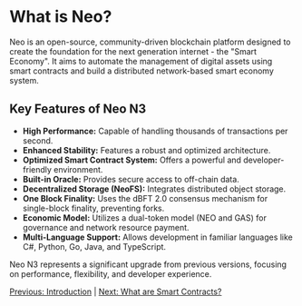 # What is Neo?

Neo is an open-source, community-driven blockchain platform designed to create the foundation for the next generation internet - the "Smart Economy". It aims to automate the management of digital assets using smart contracts and build a distributed network-based smart economy system.

## Key Features of Neo N3

*   **High Performance:** Capable of handling thousands of transactions per second.
*   **Enhanced Stability:** Features a robust and optimized architecture.
*   **Optimized Smart Contract System:** Offers a powerful and developer-friendly environment.
*   **Built-in Oracle:** Provides secure access to off-chain data.
*   **Decentralized Storage (NeoFS):** Integrates distributed object storage.
*   **One Block Finality:** Uses the dBFT 2.0 consensus mechanism for single-block finality, preventing forks.
*   **Economic Model:** Utilizes a dual-token model (NEO and GAS) for governance and network resource payment.
*   **Multi-Language Support:** Allows development in familiar languages like C#, Python, Go, Java, and TypeScript.

Neo N3 represents a significant upgrade from previous versions, focusing on performance, flexibility, and developer experience.

[Previous: Introduction](./README.md) | [Next: What are Smart Contracts?](./02-smart-contracts.md)